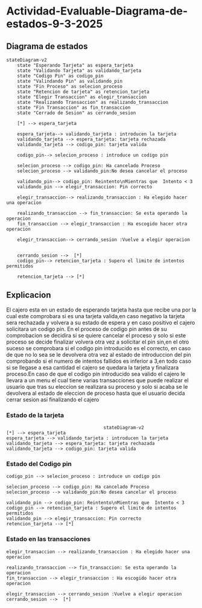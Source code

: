 # Actividad-Evaluable-Diagrama-de-estados-9-3-2025

## Diagrama de estados 
```mermaid
stateDiagram-v2
    state "Esperando Tarjeta" as espera_tarjeta
    state "Validando Tarjeta" as validando_tarjeta
    state "Codigo Pin" as codigo_pin                                                                    
    state "Valindando Pin" as validando_pin
    state "Fin Proceso" as selecion_proceso
    state "Retencion de tarjeta" as retencion_tarjeta
    state "Elegir Transaccion" as elegir_transaccion
    state "Realizando Transaccion" as realizando_transaccion
    state "Fin Transaccion" as fin_transaccion
    state "Cerrado de Sesion" as cerrando_sesion
    
    [*] --> espera_tarjeta
    
    espera_tarjeta--> validando_tarjeta : introducen la tarjeta
    validando_tarjeta --> espera_tarjeta: tarjeta rechazada
    validando_tarjeta --> codigo_pin: tarjeta valida
    
    codigo_pin--> selecion_proceso : introduce un codigo pin
    
    selecion_proceso --> codigo_pin: Ha cancelado Proceso
    selecion_proceso --> validando_pin:No desea cancelar el proceso
    
    validando_pin--> codigo_pin: Reintento\nMientras que  Intento < 3 
    validando_pin --> elegir_transaccion: Pin correcto
    
    elegir_transaccion--> realizando_transaccion : Ha elegido hacer una operacion
    
    realizando_transaccion --> fin_transaccion: Se esta operando la operacion
    fin_transaccion --> elegir_transaccion : Ha escogido hacer otra operacion
    
    elegir_transaccion--> cerrando_sesion :Vuelve a elegir operacion 
    
    
    cerrando_sesion -->  [*]
    codigo_pin--> retencion_tarjeta : Supero el limite de intentos permitidos
    
    retencion_tarjeta --> [*]
```
## Explicacion

El cajero esta en un estado de esperando tarjeta hasta que recibe una por la cual este comprobara si es una tarjeta valida,en caso negativo la tarjeta sera rechazada y volvera a su estado de espera y en caso positivo el cajero solicitara un codigo pin.
En el proceso de codigo pin antes de su comprobacion se decidira si se quiere cancelar el proceso y solo si este proceso se decide finalizar volvera otra vez a solicitar el pin sin,en el otro suceso se comprobara si el codigo pin introducido es el correcto,
en caso de que no lo sea se le devolvera otra vez al estado de introduccion del pin comprobando si el numero de intentos fallidos es inferior a 3,en todo caso si se llegase a esa cantidad el cajero se quedara la tarjeta y finalizara proceso.En caso de que el 
codigo pin introducido sea valido el cajero le llevara a un menu el cual tiene varias transacciones que puede realizar el usuario que tras su eleccion se realizara su proceso y solo si acaba se le devolvera al estado de eleccion de proceso hasta que el usuario
decida cerrar sesion asi finalizando el cajero

### Estado de la tarjeta
```mermaid
                                    stateDiagram-v2
[*] --> espera_tarjeta
espera_tarjeta --> validando_tarjeta : introducen la tarjeta
validando_tarjeta --> espera_tarjeta: tarjeta rechazada
validando_tarjeta --> codigo_pin: tarjeta valida
```

### Estado del Codigo pin 
```mermaid
codigo_pin --> selecion_proceso : introduce un codigo pin

selecion_proceso --> codigo_pin: Ha cancelado Proceso
selecion_proceso --> validando_pin:No desea cancelar el proceso

validando_pin --> codigo_pin: Reintento\nMientras que  Intento < 3 
codigo_pin --> retencion_tarjeta : Supero el limite de intentos permitidos
validando_pin --> elegir_transaccion: Pin correcto
retencion_tarjeta --> [*]
```

### Estado en las transacciones 
```mermaid
elegir_transaccion --> realizando_transaccion : Ha elegido hacer una operacion

realizando_transaccion --> fin_transaccion: Se esta operando la operacion
fin_transaccion --> elegir_transaccion : Ha escogido hacer otra operacion

elegir_transaccion --> cerrando_sesion :Vuelve a elegir operacion 
cerrando_sesion -->  [*]
```





